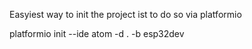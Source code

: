 Easyiest way to init the project ist to do so via platformio

platformio init --ide atom -d . -b esp32dev

